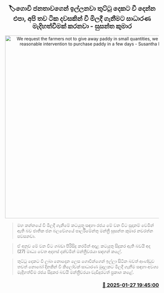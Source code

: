 <p align='center'><b><h2 align='center' title='We request the farmers not to give away paddy in small quantities, we will make a reasonable intervention to purchase paddy in a few days - Susantha Kumara'>🏷ගොවි ජනතාවගෙන් ඉල්ලනවා තුට්ටු දෙකට වී දෙන්න එපා, අපි තව ටික දවසකින් වී මිලදී ගැනීමට සාධාරණ මැදිහත්වීමක් කරනවා - සුසන්ත කුමාර</h2></b></p>
<p align='center'><img src='https://helakuru.sgp1.cdn.digitaloceanspaces.com/esana/images/lib/susantha-kumara.jpg' width='600' alt='We request the farmers not to give away paddy in small quantities, we will make a reasonable intervention to purchase paddy in a few days - Susantha Kumara'></p>

> මහ කන්නයේ වී මිලදී ගැනීමේ කටයුතු සඳහා රජය මේ වන විට සූදානම් වෙමින් ඇති බව ජාතික ජන බලවේගයේ පාර්ලිමේන්තු මන්ත්‍රී සුසන්ත කුමාර නවරත්න පවසනවා.

> ඒ අනුව මේ වන විට ගබඩා පිරිසිදු කරමින් අදාළ කටයුතු සිදුකර ඇති බවයි අද (27) මාධ්‍ය වෙත අදහස් දක්වමින් මන්ත්‍රීවරයා සඳහන් කලේ.

> තුට්ටු දෙකට වී ලබා නොදෙන ලෙස ගොවීන්ගෙන් ඉල්ලා සිටින බවත් ආණ්ඩුව තවත් නොබෝ දිනකින් වී කිලෝවක් සාධාරණ මුදලකට මිලදී ගැනීම සඳහා අවශ්‍ය මැදිහත්වීම රජය සිදුකර බවයි මන්ත්‍රීවරයා වැඩිදුරටත් ප්‍රකාශ කළේ.  



<h3 align='right'><a href='https://www.helakuru.lk/esana/p/106930/'>📅 2025-01-27 19:45:00</a></h3>
